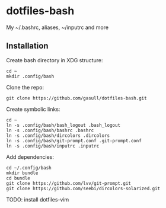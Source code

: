 dotfiles-bash
=============

My ~/.bashrc, aliases, ~/inputrc and more

## Installation

Create bash directory in XDG structure:

    cd ~
    mkdir .config/bash

Clone the repo:

    git clone https://github.com/gasull/dotfiles-bash.git

Create symbolic links:

    cd ~
    ln -s .config/bash/bash_logout .bash_logout
    ln -s .config/bash/bashrc .bashrc
    ln -s .config/bash/dircolors .dircolors
    ln -s .config/bash/git-prompt.conf .git-prompt.conf
    ln -s .config/bash/inputrc .inputrc

Add dependencies:

    cd ~/.config/bash
    mkdir bundle
    cd bundle
    git clone https://github.com/lvv/git-prompt.git
    git clone https://github.com/seebi/dircolors-solarized.git

TODO: install dotfiles-vim

